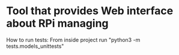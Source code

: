 Tool that provides Web interface about RPi managing
===================================================
How to run tests:
	From inside project run "python3 -m tests.models_unittests"
